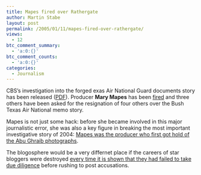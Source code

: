 ```yaml
---
title: Mapes fired over Rathergate
author: Martin Stabe
layout: post
permalink: /2005/01/11/mapes-fired-over-rathergate/
views:
  - 12
btc_comment_summary:
  - 'a:0:{}'
btc_comment_counts:
  - 'a:0:{}'
categories:
  - Journalism
---
```

CBS&rsquo;s investigation into the forged exas Air National Guard documents story has been released ([PDF][1]). Producer **Mary Mapes** has been [fired][2] and three others have been asked for the resignation of four others over the Bush Texas Air National memo story.

Mapes is not just some hack: before she became involved in this major journalistic error, she was also a key figure in breaking the most important investigative story of 2004: [Mapes was the producer who first got hold of the Abu Ghraib photographs][3].

The blogosphere would be a very differnet place if the careers of star bloggers were destroyed [every time it is shown that they had failed to take due diligence][4] before rushing to post accusations.

 [1]: http://wwwimage.cbsnews.com/htdocs/pdf/complete_report/CBS_Report.pdf
 [2]: http://www.cnn.com/2005/SHOWBIZ/TV/01/10/cbs.guard/index.html?section=cnn_topstories
 [3]: http://www.washingtonpost.com/wp-dyn/articles/A4847-2004Oct3.html
 [4]: http://www.crookedtimber.org/archives/003091.html